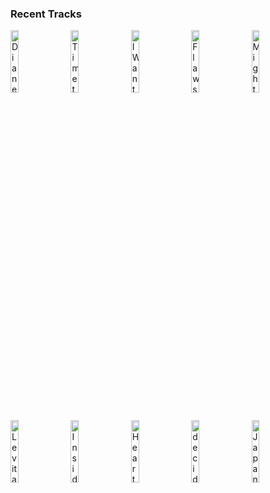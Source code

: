 ### Recent Tracks
[<img src='https://lastfm.freetls.fastly.net/i/u/300x300/b16f6605f041c9e4f4aae10812c38d9a.jpg' width='16%' height='16%' alt='Diane Young'>](https://www.last.fm/music/vampire%2bweekend/_/diane%2byoung)&nbsp;&nbsp;&nbsp;&nbsp;[<img src='https://lastfm.freetls.fastly.net/i/u/300x300/2a96cbd8b46e442fc41c2b86b821562f.png' width='16%' height='16%' alt='Time to Go'>](https://www.last.fm/music/jilian%2blinklater/_/time%2bto%2bgo)&nbsp;&nbsp;&nbsp;&nbsp;[<img src='https://lastfm.freetls.fastly.net/i/u/300x300/bf9599eb57a048bd8657336623e8b658.jpg' width='16%' height='16%' alt='I Want You Back'>](https://www.last.fm/music/the%2bjackson%2b5/_/i%2bwant%2byou%2bback)&nbsp;&nbsp;&nbsp;&nbsp;[<img src='https://lastfm.freetls.fastly.net/i/u/300x300/90a4432699af42149072e0177151108a.png' width='16%' height='16%' alt='Flaws'>](https://www.last.fm/music/bastille/_/flaws)&nbsp;&nbsp;&nbsp;&nbsp;[<img src='https://lastfm.freetls.fastly.net/i/u/300x300/8c0457d4d84596042fe48166cf1a32d7.jpg' width='16%' height='16%' alt='Might Be Right'>](https://www.last.fm/music/white%2breaper/_/might%2bbe%2bright)&nbsp;&nbsp;&nbsp;&nbsp;<br>[<img src='https://lastfm.freetls.fastly.net/i/u/300x300/51bac94e8204a50fb18740615c46f49c.jpg' width='16%' height='16%' alt='Levitating'>](https://www.last.fm/music/dua%2blipa/_/levitating)&nbsp;&nbsp;&nbsp;&nbsp;[<img src='https://lastfm.freetls.fastly.net/i/u/300x300/8dff9ba4c37923af3fad127b7df7514a.jpg' width='16%' height='16%' alt='Inside Out (feat. Griff)'>](https://www.last.fm/music/zedd/_/inside%2bout%2b%2528feat.%2bgriff%2529)&nbsp;&nbsp;&nbsp;&nbsp;[<img src='https://lastfm.freetls.fastly.net/i/u/300x300/2a96cbd8b46e442fc41c2b86b821562f.png' width='16%' height='16%' alt='Heartshaker'>](https://www.last.fm/music/tom%2bspeight/_/heartshaker)&nbsp;&nbsp;&nbsp;&nbsp;[<img src='https://lastfm.freetls.fastly.net/i/u/300x300/7b1d334360d1ad092626756ded8b21c8.jpg' width='16%' height='16%' alt='decide to be happy'>](https://www.last.fm/music/misterwives/_/decide%2bto%2bbe%2bhappy)&nbsp;&nbsp;&nbsp;&nbsp;[<img src='https://lastfm.freetls.fastly.net/i/u/300x300/1168bc76c432ccae7839677d268eefb5.jpg' width='16%' height='16%' alt='Japan'>](https://www.last.fm/music/throttle/_/japan)&nbsp;&nbsp;&nbsp;&nbsp;<br>